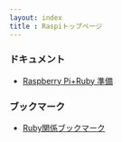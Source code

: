 ```yaml
---
layout: index  
title : Raspiトップページ
---
```


### ドキュメント

* [Raspberry Pi+Ruby 準備](/posts/raspi-ruby-prepare.html)

### ブックマーク

* [Ruby関係ブックマーク](/posts/bookmark.html)
